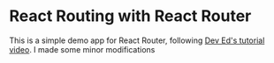# React Routing with React Router

This is a simple demo app for React Router, following [Dev Ed's tutorial video](https://www.youtube.com/watch?v=Law7wfdg_ls). I made some minor modifications

